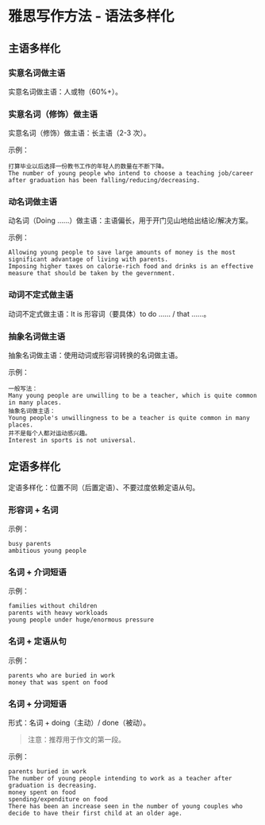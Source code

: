 # 雅思写作方法 - 语法多样化

## 主语多样化

### 实意名词做主语

实意名词做主语：人或物（60%+）。

### 实意名词（修饰）做主语

实意名词（修饰）做主语：长主语（2-3 次）。

示例：

```
打算毕业以后选择一份教书工作的年轻人的数量在不断下降。
The number of young people who intend to choose a teaching job/career after graduation has been falling/reducing/decreasing.
```

### 动名词做主语

动名词（Doing ……）做主语：主语偏长，用于开门见山地给出结论/解决方案。

示例：

```
Allowing young people to save large amounts of money is the most significant advantage of living with parents.
Imposing higher taxes on calorie-rich food and drinks is an effective measure that should be taken by the gevernment.
```

### 动词不定式做主语

动词不定式做主语：It is 形容词（要具体）to do …… / that ……。

### 抽象名词做主语

抽象名词做主语：使用动词或形容词转换的名词做主语。

示例：

```
一般写法：
Many young people are unwilling to be a teacher, which is quite common in many places.
抽象名词做主语：
Young people's unwillingness to be a teacher is quite common in many places.
并不是每个人都对运动感兴趣。
Interest in sports is not universal.
```

## 定语多样化

定语多样化：位置不同（后置定语）、不要过度依赖定语从句。

### 形容词 + 名词

示例：

```
busy parents
ambitious young people
```

### 名词 + 介词短语

示例：

```
families without children
parents with heavy workloads
young people under huge/enormous pressure
```

### 名词 + 定语从句

示例：

```
parents who are buried in work
money that was spent on food
```

### 名词 + 分词短语

形式：名词 + doing（主动）/ done（被动）。

> 注意：推荐用于作文的第一段。

示例：

```
parents buried in work
The number of young people intending to work as a teacher after graduation is decreasing.
money spent on food
spending/expenditure on food
There has been an increase seen in the number of young couples who decide to have their first child at an older age.
```
